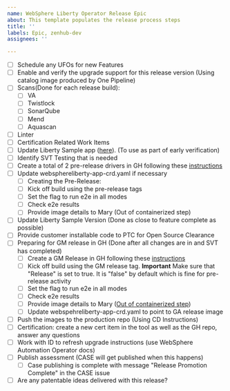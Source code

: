 ```yaml
---
name: WebSphere Liberty Operator Release Epic
about: This template populates the release process steps
title: ''
labels: Epic, zenhub-dev
assignees: ''

---
```


- [ ] Schedule any UFOs for new Features
- [ ] Enable and verify the upgrade support for this release version (Using catalog image produced by One Pipeline)
- [ ] Scans(Done for each release build): 
  - [ ] VA
  - [ ] Twistlock
  - [ ] SonarQube
  - [ ] Mend
  - [ ] Aquascan
- [ ] Linter
- [ ] Certification Related Work Items
- [ ] Update Liberty Sample app ([here](https://github.com/WASdev/websphere-liberty-operator/blob/1437996159871dd52d23372ffa08ff1e7eec3010/config/samples/liberty.websphere.ibm.com_v1_webspherelibertyapplications.yaml#L11)). (To use as part of early verification)
- [ ] Identify SVT Testing that is needed
- [ ] Create a total of 2 pre-release drivers in GH following these [instructions](https://github.ibm.com/websphere/operators/wiki/Creating-Operator-Releases-and-Tagging-them-for-use-with-Case#for-release-candidates-for-10x-and-above)
- [ ] Update websphereliberty-app-crd.yaml if necessary
  - [ ] Creating the Pre-Release: 
  - [ ] Kick off build using the pre-release tags
  - [ ] Set the flag to run e2e in all modes
  - [ ] Check e2e results
  - [ ] Provide image details to Mary (Out of containerized step)
- [ ] Update Liberty Sample Version (Done as close to feature complete as possible) 
- [ ] Provide customer installable code to PTC for Open Source Clearance
- [ ] Preparing for GM release in GH (Done after all changes are in and SVT has completed)
  - [ ] Create a GM Release in GH following these [instructions](https://github.ibm.com/websphere/operators/wiki/Creating-Operator-Releases-and-Tagging-them-for-use-with-Case#for-release-candidates-for-10x-and-above)
  - [ ] Kick off build using the GM release tag. **Important** Make sure that "Release" is set to true. It is "false" by default which is fine for pre-release activity
  - [ ] Set the flag to run e2e in all modes
  - [ ] Check e2e results
  - [ ] Provide image details to Mary ([Out of containerized step](https://github.ibm.com/websphere/operators/wiki/Running-the-CD-Pipeline-for-the-GM-Operator-Release))
  - [ ] Update webspehreliberty-app-crd.yaml to point to GA release image
- [ ] Push the images to the production repo (Using CD Instructions)
- [ ] Certification: create a new cert item in the tool as well as the GH repo, answer any questions
- [ ] Work with ID to refresh upgrade instructions (use WebSphere Automation Operator docs)
- [ ] Publish assessment (CASE will get published when this happens)
   - [ ] Case publishing is complete with message "Release Promotion Complete" in the CASE issue 
- [ ] Are any patentable ideas delivered with this release?

